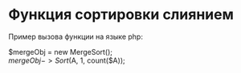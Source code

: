 # Функция сортировки слиянием

Пример вызова функции на языке php:

$mergeObj = new MergeSort();
<br>
$mergeObj->Sort($A, 1, count($A));